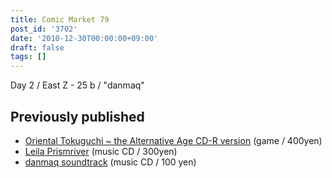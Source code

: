 ```yaml
---
title: Comic Market 79
post_id: '3702'
date: '2010-12-30T00:00:00+09:00'
draft: false
tags: []
---
```


Day 2 / East Z - 25 b / "danmaq"

## Previously published

*   [Oriental Tokuguchi ~ the Alternative Age CD-R version](/!/thA/) (game / 400yen)
*   [Leila Prismriver](/!/leila/) (music CD / 300yen)
*   [danmaq soundtrack](/!/dst/) (music CD / 100 yen)